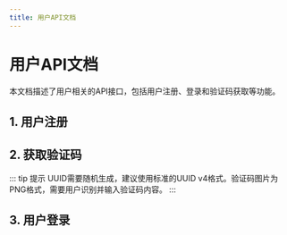 ```yaml
---
title: 用户API文档
---
```


<script setup>
// 用户注册API数据
const registerParameters = [
  {
    name: 'username',
    type: 'string',
    required: true,
    location: 'body',
    description: '用户名',
    example: 'john_doe'
  },
  {
    name: 'password',
    type: 'string',
    required: true,
    location: 'body',
    description: '用户密码',
    example: 'password123'
  },
  {
    name: 'captcha',
    type: 'string',
    required: true,
    location: 'body',
    description: '图形验证码',
    example: 'ABCD'
  },
  {
    name: 'mobileCaptcha',
    type: 'string',
    required: false,
    location: 'body',
    description: '手机验证码',
    example: '123456'
  },
  {
    name: 'captchaId',
    type: 'string',
    required: true,
    location: 'body',
    description: '验证码ID',
    example: 'cfa94872-48b6-425b-8e6a-17b912b6b6f4'
  }
]

const registerHeaders = [
  {
    name: 'Content-Type',
    value: 'application/json',
    required: true,
    description: '请求内容类型'
  }
]

const registerRequestExample = `{
  "username": "example",
  "password": "password",
  "captcha": "ABCD",
  "mobileCaptcha": "123456",
  "captchaId": "cfa94872-48b6-425b-8e6a-17b912b6b6f4"
}`

const registerResponseExample = `{
  "code": 0,
  "msg": "注册成功",
  "data": {}
}`

const registerStatusCodes = [
  {
    code: 0,
    description: '注册成功'
  },
  {
    code: 400,
    description: '请求参数错误'
  },
  {
    code: 409,
    description: '用户名已存在'
  },
  {
    code: 500,
    description: '服务器内部错误'
  }
]

// 获取验证码API数据
const captchaParameters = [
  {
    name: 'uuid',
    type: 'string',
    required: true,
    location: 'query',
    description: '随机生成的UUID',
    example: 'cfa94872-48b6-425b-8e6a-17b912b6b6f4'
  }
]

const captchaStatusCodes = [
  {
    code: 0,
    description: '成功返回验证码图片'
  },
  {
    code: 400,
    description: 'UUID参数错误'
  },
  {
    code: 500,
    description: '服务器内部错误'
  }
]

// 用户登录API数据
const loginParameters = [
  {
    name: 'areaCode',
    type: 'string',
    required: false,
    location: 'body',
    description: '区号',
    example: '+86',
    default: '+86'
  },
  {
    name: 'captcha',
    type: 'string',
    required: true,
    location: 'body',
    description: '图形验证码',
    example: 'ABCD'
  },
  {
    name: 'captchaId',
    type: 'string',
    required: true,
    location: 'body',
    description: '验证码ID',
    example: 'd4224c42-a0a2-4e38-87a5-edc3ad03c014'
  },
  {
    name: 'mobile',
    type: 'string',
    required: false,
    location: 'body',
    description: '手机号码',
    example: '13800138000'
  },
  {
    name: 'password',
    type: 'string',
    required: true,
    location: 'body',
    description: '用户密码',
    example: 'password123'
  },
  {
    name: 'username',
    type: 'string',
    required: true,
    location: 'body',
    description: '用户名',
    example: 'john_doe'
  }
]

const loginHeaders = [
  {
    name: 'Content-Type',
    value: 'application/json',
    required: true,
    description: '请求内容类型'
  }
]

const loginRequestExample = `{
  "areaCode": "+86",
  "captcha": "ABCD",
  "captchaId": "d4224c42-a0a2-4e38-87a5-edc3ad03c014",
  "mobile": "13800138000",
  "password": "password123",
  "username": "john_doe"
}`

const loginResponseExample = `{
  "code": 0,
  "msg": "success",
  "data": {
    "token": "4fxxxxxxxxxxxxxxxxxxxxxxx",
    "expire": 43200,
    "clientHash": "xxxxxx"
  }
}`

const loginStatusCodes = [
  {
    code: 0,
    description: '登录成功'
  },
  {
    code: 400,
    description: '请求参数错误'
  },
  {
    code: 401,
    description: '用户名或密码错误'
  },
  {
    code: 403,
    description: '验证码错误'
  },
  {
    code: 500,
    description: '服务器内部错误'
  }
]
</script>

# 用户API文档

本文档描述了用户相关的API接口，包括用户注册、登录和验证码获取等功能。

## 1. 用户注册

<ApiEndpoint
  host="https://xrobo.qiniu.com"
  basePath="/xiaozhi"
  endpoint="/user/register"
  method="post"
  title="用户注册"
  description="创建新用户账户。需要提供用户名、密码和验证码信息。"
  :parameters="registerParameters"
  :headers="registerHeaders"
  :requestExample="registerRequestExample"
  :responseExample="registerResponseExample"
  :statusCodes="registerStatusCodes"
/>

## 2. 获取验证码

<ApiEndpoint
  host="https://xrobo.qiniu.com"
  basePath="/xiaozhi"
  endpoint="/user/captcha"
  method="get"
  title="获取图形验证码"
  description="获取用于注册和登录的图形验证码。返回PNG格式的验证码图片。"
  :parameters="captchaParameters"
  :statusCodes="captchaStatusCodes"
/>

::: tip 提示
UUID需要随机生成，建议使用标准的UUID v4格式。验证码图片为PNG格式，需要用户识别并输入验证码内容。
:::

## 3. 用户登录

<ApiEndpoint
  host="https://xrobo.qiniuapi.com"
  basePath="/xiaozhi"
  endpoint="/user/login"
  method="post"
  title="用户登录"
  description="用户登录认证。成功后返回访问令牌，该令牌用于后续API调用的身份验证。"
  :parameters="loginParameters"
  :headers="loginHeaders"
  :requestExample="loginRequestExample"
  :responseExample="loginResponseExample"
  :statusCodes="loginStatusCodes"
/>

<!-- ::: warning 重要说明
返回的 `token` 是后续大多数API调用的凭证，请妥善保存。`expire` 字段表示令牌的有效期（秒），建议在令牌过期前进行刷新。
::: -->

<!-- ## 认证说明

登录成功后，大部分API需要在请求头中携带认证信息：

```text
Authorization: Bearer {token}
```

其中 `{token}` 是登录接口返回的访问令牌。 -->
